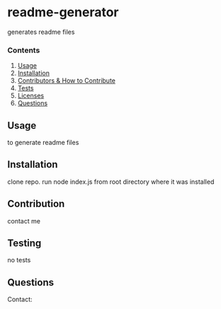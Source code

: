 
# readme-generator
generates readme files

### Contents
1. [Usage](#usage)
2. [Installation](#installation)
3. [Contributors & How to Contribute](#contribution)
4. [Tests](#tests)
5. [Licenses](#licenses)
6. [Questions](#questions)

## Usage
to generate readme files

## Installation
clone repo. run node index.js from root directory where it was installed

## Contribution
contact me

## Testing
no tests

## Questions
Contact: 

